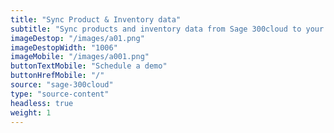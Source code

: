 ```yaml
---
title: "Sync Product & Inventory data"
subtitle: "Sync products and inventory data from Sage 300cloud to your sales channel(s)"
imageDestop: "/images/a01.png"
imageDestopWidth: "1006"
imageMobile: "/images/a001.png"
buttonTextMobile: "Schedule a demo"
buttonHrefMobile: "/"
source: "sage-300cloud"
type: "source-content"
headless: true
weight: 1
---
```


